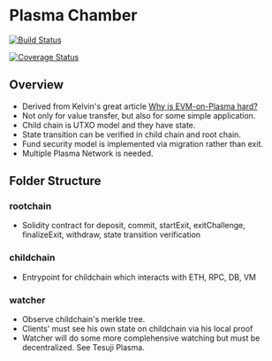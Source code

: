 # Plasma Chamber

[![Build Status](https://travis-ci.org/cryptoeconomicslab/ethstacks.svg?branch=master)](https://travis-ci.org/cryptoeconomicslab/ethstacks)

[![Coverage Status](https://coveralls.io/repos/github/cryptoeconomicslab/ethstacks/badge.svg)](https://coveralls.io/github/cryptoeconomicslab/ethstacks)

## Overview
- Derived from Kelvin's great article [Why is EVM-on-Plasma hard?](https://medium.com/@kelvinfichter/why-is-evm-on-plasma-hard-bf2d99c48df7)
- Not only for value transfer, but also for some simple application.
- Child chain is UTXO model and they have state.
- State transition can be verified in child chain and root chain.
- Fund security model is implemented via migration rather than exit.
- Multiple Plasma Network is needed.

## Folder Structure

### rootchain
- Solidity contract for deposit, commit, startExit, exitChallenge, finalizeExit, withdraw, state transition verification

### childchain
- Entrypoint for childchain which interacts with ETH, RPC, DB, VM

### watcher
- Observe childchain's merkle tree.
- Clients' must see his own state on childchain via his local proof
- Watcher will do some more complehensive watching but must be decentralized. See Tesuji Plasma.

